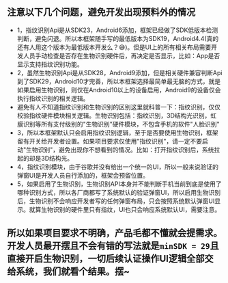 ## 注意以下几个问题，避免开发出现预料外的情况
- 1，指纹识别Api是从SDK23，Android6添加，框架已经做了SDK低版本检测判断，避免闪退。所以本框架随手写的最低版本为SDK19，Android4.4(真的还有人用这个版本为最低版本开发么？😅)。但是UI上的所有相关布局需要开发人员手动检查是否存在生物识别硬件后，再决定是否显示，比如：App是否显示支持指纹识别功能。
- 2，虽然生物识别Api是从SDK28，Android9添加，但是相关硬件兼容判断Api到了SDK29，Android10才完善，所以本框架选择最简单最无脑的方式，就是如果启用生物识别，则仅在Android10以上的设备启用，Android9的设备仅会执行指纹识别的相关逻辑。
- 避免有人不知道指纹识别和生物识别的区别这里就科普一下：指纹识别，仅仅校验指纹硬件模块相关逻辑。生物识别包括：指纹识别，3D结构光识别，虹膜识别等所有支付级别的"生物识别"硬件模块，不包含手机的软件"人脸识别"
- 3，所以本框架默认只会启用指纹识别逻辑，至于是否要使用生物识别，框架留有开关给开发者设置。如果项目要求仅使用"指纹识别"，请一定不要启动"生物识别"，避免出现你不想看到的情况。比如：打开指纹识别后，系统拉起的却是3D结构光。
- 4，指纹识别模块，由于谷歌并没有给出一个统一的UI，所以一般来说验证的弹窗UI是开发人员自行添加的，框架会预留位置。
- 5，如果启用了生物识别，生物识别API本身并不能判断手机当前到底是使用了哪种识别方式，所以各厂商都写了系统默认的验证弹窗UI，所以启用生物识别后，生物识别不会响应开发者写的任何弹窗布局，只会按照系统默认弹窗UI显示。就算生物识别的硬件里只有指纹，UI也只会响应系统默认UI，需要注意。
## 所以如果项目要求不明确，产品毛都不懂就会提需求。开发人员最开摆且不会有错的写法就是`minSDK = 29`且直接开启生物识别，一切后续认证操作UI逻辑全部交给系统，我们就看个结果。摆~
